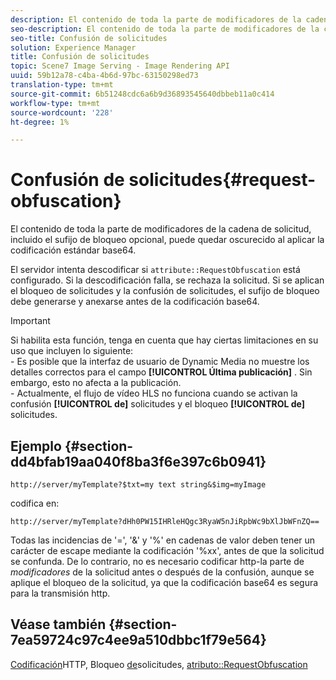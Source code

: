 ```yaml
---
description: El contenido de toda la parte de modificadores de la cadena de solicitud, incluido el sufijo de bloqueo opcional, puede quedar oscurecido al aplicar la codificación estándar base64.
seo-description: El contenido de toda la parte de modificadores de la cadena de solicitud, incluido el sufijo de bloqueo opcional, puede quedar oscurecido al aplicar la codificación estándar base64.
seo-title: Confusión de solicitudes
solution: Experience Manager
title: Confusión de solicitudes
topic: Scene7 Image Serving - Image Rendering API
uuid: 59b12a78-c4ba-4b6d-97bc-63150298ed73
translation-type: tm+mt
source-git-commit: 6b51248cdc6a6b9d36893545640dbbeb11a0c414
workflow-type: tm+mt
source-wordcount: '228'
ht-degree: 1%

---
```



# Confusión de solicitudes{#request-obfuscation}

El contenido de toda la parte de modificadores de la cadena de solicitud, incluido el sufijo de bloqueo opcional, puede quedar oscurecido al aplicar la codificación estándar base64.

El servidor intenta descodificar si `attribute::RequestObfuscation` está configurado. Si la descodificación falla, se rechaza la solicitud. Si se aplican el bloqueo de solicitudes y la confusión de solicitudes, el sufijo de bloqueo debe generarse y anexarse antes de la codificación base64.

>[!IMPORTANT]
>
>Si habilita esta función, tenga en cuenta que hay ciertas limitaciones en su uso que incluyen lo siguiente:<br>- Es posible que la interfaz de usuario de Dynamic Media no muestre los detalles correctos para el campo **[!UICONTROL Última publicación]** . Sin embargo, esto no afecta a la publicación.<br>- Actualmente, el flujo de vídeo HLS no funciona cuando se activan la confusión **[!UICONTROL de]** solicitudes y el bloqueo **[!UICONTROL de]** solicitudes.

## Ejemplo {#section-dd4bfab19aa040f8ba3f6e397c6b0941}

`http://server/myTemplate?$txt=my text string&$img=myImage`

codifica en:

`http://server/myTemplate?dHh0PW15IHRleHQgc3RyaW5nJiRpbWc9bXlJbWFnZQ==`

Todas las incidencias de &#39;=&#39;, &#39;&amp;&#39; y &#39;%&#39; en cadenas de valor deben tener un carácter de escape mediante la codificación &#39;%xx&#39;, antes de que la solicitud se confunda. De lo contrario, no es necesario codificar http-la parte de *modificadores* de la solicitud antes o después de la confusión, aunque se aplique el bloqueo de la solicitud, ya que la codificación base64 es segura para la transmisión http.

## Véase también {#section-7ea59724c97c4ee9a510dbbc1f79e564}

[Codificación](../../../../../is-api/http-ref/image-serving-api-ref/c-http-protocol-reference/c-syntax-and-features/r-http-encoding.md#reference-bb34dd13f316462695448acfa8f92df7)HTTP, Bloqueo [de](../../../../../is-api/http-ref/image-serving-api-ref/c-http-protocol-reference/c-syntax-and-features/r-request-locking.md#reference-4177193d20774daab0dbf206a927844c)solicitudes, [atributo::RequestObfuscation](../../../../../is-api/image-catalog/image-serving-api-ref/c-image-catalog-reference/c-attributes-reference/r-requestobfuscation.md#reference-730a3330253343f893419ebd52baf0bd)
